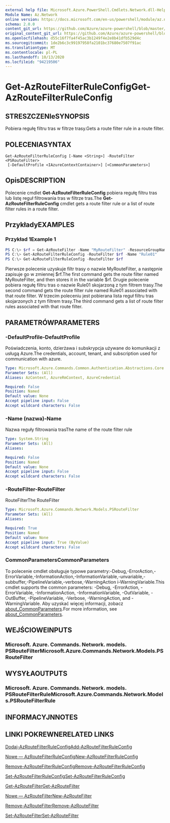 ```yaml
---
external help file: Microsoft.Azure.PowerShell.Cmdlets.Network.dll-Help.xml
Module Name: Az.Network
online version: https://docs.microsoft.com/en-us/powershell/module/az.network/get-azroutefilterruleconfig
schema: 2.0.0
content_git_url: https://github.com/Azure/azure-powershell/blob/master/src/Network/Network/help/Get-AzRouteFilterRuleConfig.md
original_content_git_url: https://github.com/Azure/azure-powershell/blob/master/src/Network/Network/help/Get-AzRouteFilterRuleConfig.md
ms.openlocfilehash: d55c16f7fa4f45ac3b1249f4e2e8b41dfb529d4c
ms.sourcegitcommit: 1de2b6c3c99197958fa2101bc37680e7507f91ac
ms.translationtype: MT
ms.contentlocale: pl-PL
ms.lasthandoff: 10/13/2020
ms.locfileid: "94219506"
---
```

# <span data-ttu-id="551ba-101">Get-AzRouteFilterRuleConfig</span><span class="sxs-lookup"><span data-stu-id="551ba-101">Get-AzRouteFilterRuleConfig</span></span>

## <span data-ttu-id="551ba-102">STRESZCZENIe</span><span class="sxs-lookup"><span data-stu-id="551ba-102">SYNOPSIS</span></span>
<span data-ttu-id="551ba-103">Pobiera regułę filtru tras w filtrze trasy.</span><span class="sxs-lookup"><span data-stu-id="551ba-103">Gets a route filter rule in a route filter.</span></span>

## <span data-ttu-id="551ba-104">POLECENIA</span><span class="sxs-lookup"><span data-stu-id="551ba-104">SYNTAX</span></span>

```
Get-AzRouteFilterRuleConfig [-Name <String>] -RouteFilter <PSRouteFilter>
 [-DefaultProfile <IAzureContextContainer>] [<CommonParameters>]
```

## <span data-ttu-id="551ba-105">Opis</span><span class="sxs-lookup"><span data-stu-id="551ba-105">DESCRIPTION</span></span>
<span data-ttu-id="551ba-106">Polecenie cmdlet **Get-AzRouteFilterRuleConfig** pobiera regułę filtru tras lub listę reguł filtrowania tras w filtrze tras.</span><span class="sxs-lookup"><span data-stu-id="551ba-106">The **Get-AzRouteFilterRuleConfig** cmdlet gets a route filter rule or a list of route filter rules in a route filter.</span></span>

## <span data-ttu-id="551ba-107">Przykłady</span><span class="sxs-lookup"><span data-stu-id="551ba-107">EXAMPLES</span></span>

### <span data-ttu-id="551ba-108">Przykład 1</span><span class="sxs-lookup"><span data-stu-id="551ba-108">Example 1</span></span>
```powershell
PS C:\> $rf = Get-AzRouteFilter -Name "MyRouteFilter" -ResourceGroupName "MyResourceGroup"
PS C:\> Get-AzRouteFilterRuleConfig -RouteFilter $rf -Name "Rule01"
PS C:\> Get-AzRouteFilterRuleConfig -RouteFilter $rf
```

<span data-ttu-id="551ba-109">Pierwsze polecenie uzyskuje filtr trasy o nazwie MyRouteFilter, a następnie zapisuje go w zmiennej $rf.</span><span class="sxs-lookup"><span data-stu-id="551ba-109">The first command gets the route filter named MyRouteFilter, and then stores it in the variable $rf.</span></span>
<span data-ttu-id="551ba-110">Drugie polecenie pobiera regułę filtru tras o nazwie Rule01 skojarzoną z tym filtrem trasy.</span><span class="sxs-lookup"><span data-stu-id="551ba-110">The second command gets the route filter rule named Rule01 associated with that route filter.</span></span>
<span data-ttu-id="551ba-111">W trzecim poleceniu jest pobierana lista reguł filtru tras skojarzonych z tym filtrem trasy.</span><span class="sxs-lookup"><span data-stu-id="551ba-111">The third command gets a list of route filter rules associated with that route filter.</span></span>

## <span data-ttu-id="551ba-112">PARAMETRÓW</span><span class="sxs-lookup"><span data-stu-id="551ba-112">PARAMETERS</span></span>

### <span data-ttu-id="551ba-113">-DefaultProfile</span><span class="sxs-lookup"><span data-stu-id="551ba-113">-DefaultProfile</span></span>
<span data-ttu-id="551ba-114">Poświadczenia, konto, dzierżawa i subskrypcja używane do komunikacji z usługą Azure.</span><span class="sxs-lookup"><span data-stu-id="551ba-114">The credentials, account, tenant, and subscription used for communication with azure.</span></span>

```yaml
Type: Microsoft.Azure.Commands.Common.Authentication.Abstractions.Core.IAzureContextContainer
Parameter Sets: (All)
Aliases: AzContext, AzureRmContext, AzureCredential

Required: False
Position: Named
Default value: None
Accept pipeline input: False
Accept wildcard characters: False
```

### <span data-ttu-id="551ba-115">-Name (nazwa)</span><span class="sxs-lookup"><span data-stu-id="551ba-115">-Name</span></span>
<span data-ttu-id="551ba-116">Nazwa reguły filtrowania tras</span><span class="sxs-lookup"><span data-stu-id="551ba-116">The name of the route filter rule</span></span>

```yaml
Type: System.String
Parameter Sets: (All)
Aliases:

Required: False
Position: Named
Default value: None
Accept pipeline input: False
Accept wildcard characters: False
```

### <span data-ttu-id="551ba-117">-RouteFilter</span><span class="sxs-lookup"><span data-stu-id="551ba-117">-RouteFilter</span></span>
<span data-ttu-id="551ba-118">RouteFilter</span><span class="sxs-lookup"><span data-stu-id="551ba-118">The RouteFilter</span></span>

```yaml
Type: Microsoft.Azure.Commands.Network.Models.PSRouteFilter
Parameter Sets: (All)
Aliases:

Required: True
Position: Named
Default value: None
Accept pipeline input: True (ByValue)
Accept wildcard characters: False
```

### <span data-ttu-id="551ba-119">CommonParameters</span><span class="sxs-lookup"><span data-stu-id="551ba-119">CommonParameters</span></span>
<span data-ttu-id="551ba-120">To polecenie cmdlet obsługuje typowe parametry:-Debug,-ErrorAction,-ErrorVariable,-InformationAction,-InformationVariable,-unvariable,-subbuffer,-PipelineVariable,-verbose,-WarningAction i-WarningVariable.</span><span class="sxs-lookup"><span data-stu-id="551ba-120">This cmdlet supports the common parameters: -Debug, -ErrorAction, -ErrorVariable, -InformationAction, -InformationVariable, -OutVariable, -OutBuffer, -PipelineVariable, -Verbose, -WarningAction, and -WarningVariable.</span></span> <span data-ttu-id="551ba-121">Aby uzyskać więcej informacji, zobacz [about_CommonParameters](http://go.microsoft.com/fwlink/?LinkID=113216).</span><span class="sxs-lookup"><span data-stu-id="551ba-121">For more information, see [about_CommonParameters](http://go.microsoft.com/fwlink/?LinkID=113216).</span></span>

## <span data-ttu-id="551ba-122">WEJŚCIOWE</span><span class="sxs-lookup"><span data-stu-id="551ba-122">INPUTS</span></span>

### <span data-ttu-id="551ba-123">Microsoft. Azure. Commands. Network. models. PSRouteFilter</span><span class="sxs-lookup"><span data-stu-id="551ba-123">Microsoft.Azure.Commands.Network.Models.PSRouteFilter</span></span>

## <span data-ttu-id="551ba-124">WYSYŁA</span><span class="sxs-lookup"><span data-stu-id="551ba-124">OUTPUTS</span></span>

### <span data-ttu-id="551ba-125">Microsoft. Azure. Commands. Network. models. PSRouteFilterRule</span><span class="sxs-lookup"><span data-stu-id="551ba-125">Microsoft.Azure.Commands.Network.Models.PSRouteFilterRule</span></span>

## <span data-ttu-id="551ba-126">INFORMACYJN</span><span class="sxs-lookup"><span data-stu-id="551ba-126">NOTES</span></span>

## <span data-ttu-id="551ba-127">LINKI POKREWNE</span><span class="sxs-lookup"><span data-stu-id="551ba-127">RELATED LINKS</span></span>

[<span data-ttu-id="551ba-128">Dodaj-AzRouteFilterRuleConfig</span><span class="sxs-lookup"><span data-stu-id="551ba-128">Add-AzRouteFilterRuleConfig</span></span>](./Add-AzRouteFilterRuleConfig.md)

[<span data-ttu-id="551ba-129">Nowe — AzRouteFilterRuleConfig</span><span class="sxs-lookup"><span data-stu-id="551ba-129">New-AzRouteFilterRuleConfig</span></span>](./New-AzRouteFilterRuleConfig.md)

[<span data-ttu-id="551ba-130">Remove-AzRouteFilterRuleConfig</span><span class="sxs-lookup"><span data-stu-id="551ba-130">Remove-AzRouteFilterRuleConfig</span></span>](./Remove-AzRouteFilterRuleConfig.md)

[<span data-ttu-id="551ba-131">Set-AzRouteFilterRuleConfig</span><span class="sxs-lookup"><span data-stu-id="551ba-131">Set-AzRouteFilterRuleConfig</span></span>](./Set-AzRouteFilterRuleConfig.md)

[<span data-ttu-id="551ba-132">Get-AzRouteFilter</span><span class="sxs-lookup"><span data-stu-id="551ba-132">Get-AzRouteFilter</span></span>](./Get-AzRouteFilter.md)

[<span data-ttu-id="551ba-133">Nowe — AzRouteFilter</span><span class="sxs-lookup"><span data-stu-id="551ba-133">New-AzRouteFilter</span></span>](./New-AzRouteFilter.md)

[<span data-ttu-id="551ba-134">Remove-AzRouteFilter</span><span class="sxs-lookup"><span data-stu-id="551ba-134">Remove-AzRouteFilter</span></span>](./Remove-AzRouteFilter.md)

[<span data-ttu-id="551ba-135">Set-AzRouteFilter</span><span class="sxs-lookup"><span data-stu-id="551ba-135">Set-AzRouteFilter</span></span>](./Set-AzRouteFilter.md)
